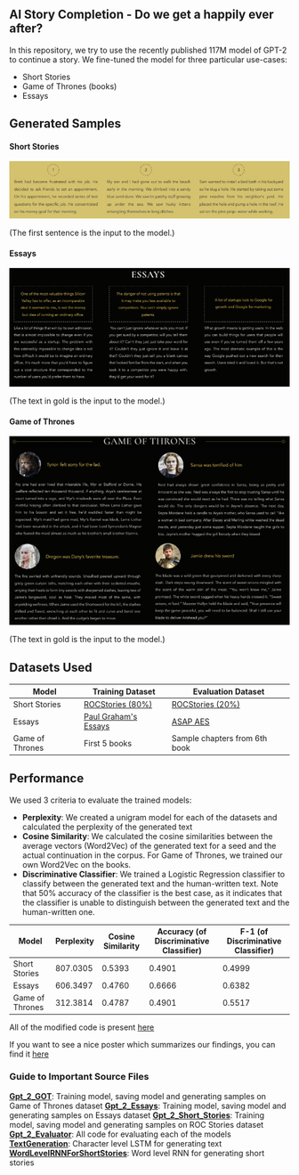 ## AI Story Completion - Do we get a happily ever after?

In this repository, we try to use the recently published 117M model of GPT-2 to continue a story. We fine-tuned the model for three particular use-cases:

* Short Stories
* Game of Thrones (books)
* Essays

## Generated Samples

#### Short Stories

![Sample Generated Short Stories](screens/shortstories.jpg)

(The first sentence is the input to the model.)

#### Essays

![Sample Generated Essays](screens/essays.jpg)

(The text in gold is the input to the model.)

#### Game of Thrones

![Sample Generated GOT Text](screens/got.jpg)

(The text in gold is the input to the model.)

## Datasets Used

| Model             | Training Dataset                                                                | Evaluation Dataset                                           |
|-----------------  |-------------------------------------------------------------------------------- |------------------------------------------------------------- |
| Short Stories     | [ROCStories (80%)](https://cs.rochester.edu/nlp/rocstories/)                    | [ROCStories (20%)](https://cs.rochester.edu/nlp/rocstories/) |
| Essays            | [Paul Graham's Essays](https://www.kaggle.com/krsoninikhil/pual-graham-essays)  | [ASAP AES](https://www.kaggle.com/c/asap-aes/data)           |
| Game of Thrones   | First 5 books                                                                   | Sample chapters from 6th book                                |

## Performance

We used 3 criteria to evaluate the trained models:

* **Perplexity**: We created a unigram model for each of the datasets and calculated the perplexity of the generated text
* **Cosine Similarity**: We calculated the cosine similarities between the average vectors (Word2Vec) of the generated text for a seed and the actual continuation in the corpus. For Game of Thrones, we trained our own Word2Vec on the books.
* **Discriminative Classifier**: We trained a Logistic Regression classifier to classify between the generated text and the human-written text. Note that 50% accuracy of the classifier is the best case, as it indicates that the classifier is unable to distinguish between the generated text and the human-written one.


| Model             | Perplexity    | Cosine Similarity     | Accuracy (of Discriminative Classifier)   | F-1 (of Discriminative Classifier)    |
|-----------------  |------------   |-------------------    |-----------------------------------------  |------------------------------------   |
| Short Stories     | 807.0305      | 0.5393                | 0.4901                                    | 0.4999                                |
| Essays            | 606.3497      | 0.4760                | 0.6666                                    | 0.6382                                |
| Game of Thrones   | 312.3814      | 0.4787                | 0.4901                                    | 0.5517                                |



All of the modified code is present [here](src/custom_scripts/)

If you want to see a nice poster which summarizes our findings, you can find it [here](screens/poster.pdf)

### Guide to Important Source Files

**[Gpt_2_GOT](src/custom_scripts/Gpt_2_GOT.ipynb)**: Training model, saving model and generating samples on Game of Thrones dataset
**[Gpt_2_Essays](src/custom_scripts/Gpt_2_Essays.ipynb)**: Training model, saving model and generating samples on Essays dataset
**[Gpt_2_Short_Stories](src/custom_scripts/Gpt_2_Short_Stories.ipynb)**: Training model, saving model and generating samples on ROC Stories dataset
**[Gpt_2_Evaluator](src/custom_scripts/Gpt_2_Evaluator.ipynb)**: All code for evaluating each of the models
**[TextGeneration](src/custom_scripts/TextGeneration.ipynb)**: Character level LSTM for generating text
**[WordLevelRNNForShortStories](src/custom_scripts/WordLevelRNNForShortStories.ipynb)**: Word level RNN for generating short stories
